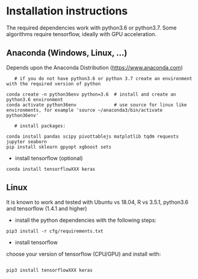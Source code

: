 # Installation instructions

The required dependencies work with python3.6 or python3.7.
Some algorithms require tensorflow, ideally with GPU acceleration.

## Anaconda (Windows, Linux, ...)

Depends upon the Anaconda Distribution (https://www.anaconda.com)

```
   # if you do not have python3.6 or python 3.7 create an environment with the required version of python

conda create -n python36env python=3.6  # install and create an python3.6 environment
conda activate python36env              # use source for linux like environments, for example 'source ~/anaconda3/bin/activate python36env'

   # install packages:
   
conda install pandas scipy pivottablejs matplotlib tqdm requests jupyter seaborn
pip install sklearn gpyopt xgboost sets

```


- install tensorflow (optional)

```
conda install tensorflowXXX keras
```

## Linux

It is known to work and tested with Ubuntu vs 18.04, R vs 3.5.1,
python3.6 and tensorflow (1.4.1 and higher)


- install the python dependencies with the following steps:

```
pip3 install -r cfg/requirements.txt
```

- install tensorflow

choose your version of tensorflow (CPU/GPU) and install with:

```

pip3 install tensorflowXXX keras

```


